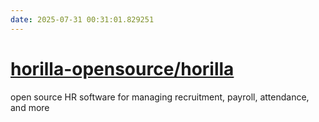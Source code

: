 ```yaml
---
date: 2025-07-31 00:31:01.829251
---
```


# [horilla-opensource/horilla](https://github.com/horilla-opensource/horilla)

open source HR software for managing recruitment, payroll, attendance, and more